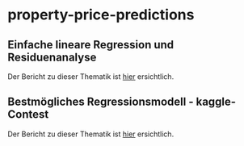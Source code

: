 # property-price-predictions

## Einfache lineare Regression und Residuenanalyse
Der Bericht zu dieser Thematik ist [hier](property-price-predictions/Einfache%20lineare%20Regression%20und%20Residuenanalyse/README.md) ersichtlich.

## Bestmögliches Regressionsmodell - kaggle-Contest
Der Bericht zu dieser Thematik ist [hier](property-price-predictions/Bestmögliches%20Regressionsmodell%20-%20kaggle-Contest/README.md) ersichtlich.